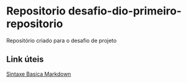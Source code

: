 # Repositorio desafio-dio-primeiro-repositorio
Repositório criado para o desafio de projeto


## Link úteis
[Sintaxe Basica Markdown](https://www.markdownguide.org/)
